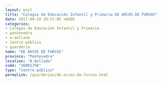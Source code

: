 ```yaml
---
layout: post
title: "Colegio de Educación Infantil y Primaria DE ARCOS DE FURCOS"
date: 2017-09-20 20:57:05 +0200
categories:
- Colegio de Educación Infantil y Primaria
- pontevedra
- a-anllada
- Centro público
- guarderia
name: "DE ARCOS DE FURCOS"
province: "Pontevedra"
location: "A Anllada"
code: "36001756"
type: "Centro público"
permalink: /guarderias/de-arcos-de-furcos.html
---
```

